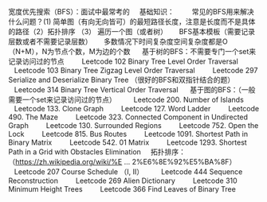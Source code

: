 
宽度优先搜索（BFS）：面试中最常考的
    基础知识：
        常见的BFS用来解决什么问题？(1) 简单图（有向无向皆可）的最短路径长度，注意是长度而不是具体的路径（2）拓扑排序 （3） 遍历一个图（或者树）
     BFS基本模板（需要记录层数或者不需要记录层数）
     多数情况下时间复杂度空间复杂度都是O（N+M），N为节点个数，M为边的个数
     基于树的BFS：不需要专门一个set来记录访问过的节点
        Leetcode 102 Binary Tree Level Order Traversal
        Leetcode 103 Binary Tree Zigzag Level Order Traversal
        Leetcode 297 Serialize and Deserialize Binary Tree （很好的BFS和双指针结合的题）
        Leetcode 314 Binary Tree Vertical Order Traversal
     基于图的BFS：（一般需要一个set来记录访问过的节点）
        Leetcode 200. Number of Islands
        Leetcode 133. Clone Graph
        Leetcode 127. Word Ladder
        Leetcode 490. The Maze
        Leetcode 323. Connected Component in Undirected Graph
        Leetcode 130. Surrounded Regions
        Leetcode 752. Open the Lock
        Leetcode 815. Bus Routes
        Leetcode 1091. Shortest Path in Binary Matrix
        Leetcode 542. 01 Matrix
        Leetcode 1293. Shortest Path in a Grid with Obstacles Elimination
    拓扑排序：（https://zh.wikipedia.org/wiki/%E ... 2%E6%8E%92%E5%BA%8F）
        Leetcode 207 Course Schedule （I, II）
        Leetcode 444 Sequence Reconstruction
        Leetcode 269 Alien Dictionary
        Leetcode 310 Minimum Height Trees
        Leetcode 366 Find Leaves of Binary Tree